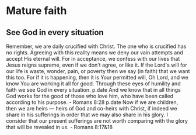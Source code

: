 
# Mature faith

## See God in every situation
Remember, we are daily crucified with Christ. The one who is crucified has no rights. Agreeing with this reality means we deny our vain attempts and accept His eternal will. For in acceptance, we confess with our lives that Jesus reigns supreme, even if we don't agree, or like it.
If the Lord's will for our life is waste, wonder, pain, or poverty then we say (in faith) that we want this too. For if it is happening, then it is Your permitted will, Oh Lord, and we know You are working it all for good.
Through these eyes of humility and faith we see God in every situation.
p.date And we know that in all things God works for the good of those who love him, who have been called according to his purpose. - Romans 8:28
p.date Now if we are children, then we are heirs — heirs of God and co-heirs with Christ, if indeed we share in his sufferings in order that we may also share in his glory. I consider that our present sufferings are not worth comparing with the glory that will be revealed in us. - Romans 8:17&18
